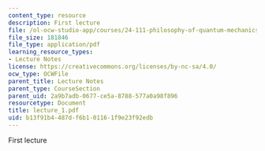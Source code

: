 ```yaml
---
content_type: resource
description: First lecture
file: /ol-ocw-studio-app/courses/24-111-philosophy-of-quantum-mechanics-spring-2005/b13f91b4487df6b101161f9e23f92edb_lecture_1.pdf
file_size: 181846
file_type: application/pdf
learning_resource_types:
- Lecture Notes
license: https://creativecommons.org/licenses/by-nc-sa/4.0/
ocw_type: OCWFile
parent_title: Lecture Notes
parent_type: CourseSection
parent_uid: 2a9b7adb-0677-ce5a-8788-577a0a98f896
resourcetype: Document
title: lecture_1.pdf
uid: b13f91b4-487d-f6b1-0116-1f9e23f92edb
---
```

First lecture